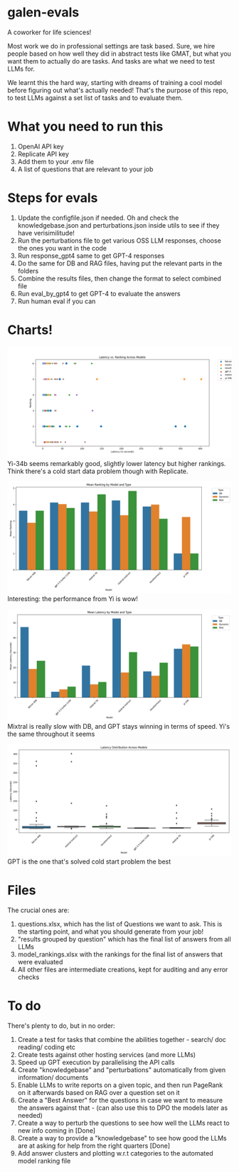 # galen-evals
A coworker for life sciences!

Most work we do in professional settings are task based. Sure, we hire people based on how well they did in abstract tests like GMAT, but what you want them to actually do are tasks. And tasks are what we need to test LLMs for. 

We learnt this the hard way, starting with dreams of training a cool model before figuring out what's actually needed! That's the purpose of this repo, to test LLMs against a set list of tasks and to evaluate them.

# What you need to run this
1. OpenAI API key
2. Replicate API key
3. Add them to your .env file
4. A list of questions that are relevant to your job

# Steps for evals
1. Update the configfile.json if needed. Oh and check the knowledgebase.json and perturbations.json inside utils to see if they have verisimilitude!
2. Run the perturbations file to get various OSS LLM responses, choose the ones you want in the code
3. Run response_gpt4 same to get GPT-4 responses
4. Do the same for DB and RAG files, having put the relevant parts in the folders
5. Combine the results files, then change the format to select combined file
5. Run eval_by_gpt4 to get GPT-4 to evaluate the answers
6. Run human eval if you can

# Charts!
![Latency vs Ranking across models](charts/galen_latency_vs_ranking_across_models.png)
Yi-34b seems remarkably good, slightly lower latency but higher rankings. Think there's a cold start data problem though with Replicate.

![Mean Rankings by Model](charts/galen_mean_ranking_by_model_and_type.png)
Interesting: the performance from Yi is wow!

![Mean latency by model and type](charts/galen_mean_latency_by_model_and_type.png)
Mixtral is really slow with DB, and GPT stays winning in terms of speed. Yi's the same throughout it seems

![Latency](charts/galen_latency_distribution_across_models.png)
GPT is the one that's solved cold start problem the best

# Files
The crucial ones are:
1. questions.xlsx, which has the list of Questions we want to ask. This is the starting point, and what you should generate from your job!
2. "results grouped by question" which has the final list of answers from all LLMs
3. model_rankings.xlsx with the rankings for the final list of answers that were evaluated
4. All other files are intermediate creations, kept for auditing and any error checks

# To do
There's plenty to do, but in no order:
1. Create a test for tasks that combine the abilities together - search/ doc reading/ coding etc
2. Create tests against other hosting services (and more LLMs)
3. Speed up GPT execution by parallelising the API calls
4. Create "knowledgebase" and "perturbations" automatically from given information/ documents
5. Enable LLMs to write reports on a given topic, and then run PageRank on it afterwards based on RAG over a question set on it
6. Create a "Best Answer" for the questions in case we want to measure the answers against that - (can also use this to DPO the models later as needed)
7. Create a way to perturb the questions to see how well the LLMs react to new info coming in [Done]
8. Create a way to provide a "knowledgebase" to see how good the LLMs are at asking for help from the right quarters [Done]
9. Add answer clusters and plotting w.r.t categories to the automated model ranking file